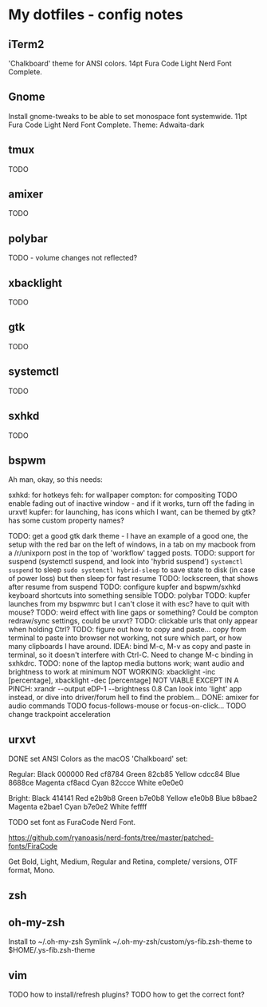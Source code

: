 # My dotfiles - config notes

## iTerm2

'Chalkboard' theme for ANSI colors.
14pt Fura Code Light Nerd Font Complete.

## Gnome

Install gnome-tweaks to be able to set monospace font systemwide.
11pt Fura Code Light Nerd Font Complete.
Theme: Adwaita-dark

## tmux

TODO

## amixer

TODO

## polybar

TODO - volume changes not reflected?

## xbacklight

TODO

## gtk

TODO

## systemctl

TODO

## sxhkd

TODO

## bspwm

Ah man, okay, so this needs:

sxhkd: for hotkeys
feh: for wallpaper
compton: for compositing
TODO enable fading out of inactive window - and if it works, turn off the fading in urxvt!
kupfer: for launching, has icons which I want, can be themed by gtk?
has some custom property names?

TODO: get a good gtk dark theme - I have an example of a good one, the setup with the red bar
on the left of windows, in a tab on my macbook from a /r/unixporn post in the top of 'workflow'
tagged posts.
TODO: support for suspend (systemctl suspend, and look into 'hybrid suspend')
`systemctl suspend` to sleep
`sudo systemctl hybrid-sleep` to save state to disk (in case of power loss) but then sleep for fast resume
TODO: lockscreen, that shows after resume from suspend
TODO: configure kupfer and bspwm/sxhkd keyboard shortcuts into something sensible
TODO: polybar
TODO: kupfer launches from my bspwmrc but I can't close it with esc? have to quit with mouse?
TODO: weird effect with line gaps or something? Could be compton redraw/sync settings, could be urxvt?
TODO: clickable urls that only appear when holding Ctrl?
TODO: figure out how to copy and paste... copy from terminal to paste into browser not working,
not sure which part, or how many clipboards I have around. IDEA: bind M-c, M-v as copy and
paste in terminal, so it doesn't interfere with Ctrl-C. Need to change M-c binding in sxhkdrc.
TODO: none of the laptop media buttons work; want audio and brightness to work at minimum
NOT WORKING: xbacklight -inc [percentage], xbacklight -dec [percentage]
NOT VIABLE EXCEPT IN A PINCH:  xrandr --output eDP-1 --brightness 0.8
Can look into 'light' app instead, or dive into driver/forum hell to find the problem...
DONE: amixer for audio commands
TODO focus-follows-mouse or focus-on-click...
TODO change trackpoint acceleration

## urxvt

DONE set ANSI Colors as the macOS 'Chalkboard' set:

Regular:
Black   000000
Red     cf8784
Green   82cb85
Yellow  cdcc84
Blue    8688ce
Magenta cf8acd
Cyan    82ccce
White   e0e0e0

Bright:
Black   414141
Red     e2b9b8
Green   b7e0b8
Yellow  e1e0b8
Blue    b8bae2
Magenta e2bae1
Cyan    b7e0e2
White   feffff

TODO set font as FuraCode Nerd Font.

https://github.com/ryanoasis/nerd-fonts/tree/master/patched-fonts/FiraCode

Get Bold, Light, Medium, Regular and Retina, complete/ versions, OTF format, Mono.

## zsh



## oh-my-zsh

Install to ~/.oh-my-zsh
Symlink ~/.oh-my-zsh/custom/ys-fib.zsh-theme to $HOME/.ys-fib.zsh-theme


## vim

TODO how to install/refresh plugins?
TODO how to get the correct font?
